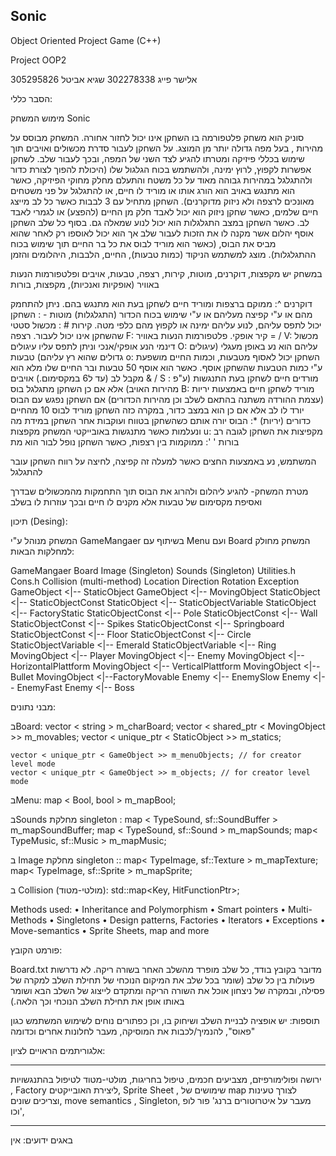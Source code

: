 ## Sonic
Object  Oriented Project Game (C++)


Project OOP2 

אלישר פייג 302278338 
שגיא אביטל 305295826

הסבר כללי:

מימוש המשחק Sonic

סוניק הוא משחק פלטפורמה בו השחקן אינו יכול לחזור אחורה. המשחק מבוסס על מהירות ,
 בעל מפה גדולה יותר מן המוצג. על השחקן לעבור סדרת מכשולים ואויבים תוך שימוש בכללי
 פיזיקה ומטרתו להגיע לצד השני של המפה, ובכך לעבור שלב. לשחקן אפשרות לקפוץ, לרוץ 
ימינה, ולהשתמש בכוח הגלגול שלו (היכולת להפוך לצורת כדור ולהתגלגל במהירות גבוהה מאוד 
על כל משטח והתעלם מחלק מחוקי הפיזיקה, כאשר הוא מתנגש באויב הוא הורג אותו או מוריד
 לו חיים, או להתגלגל על פני משטחים מאונכים לרצפה ולא ניזוק מדוקרנים). השחקן מתחיל
 עם 3 לבבות כאשר כל לב מייצג חיים שלמים, כאשר שחקן ניזוק הוא יכול לאבד חלק מן החיים
 (להפצע) או לגמרי לאבד לב. כאשר השחקן במצב התגלגלות הוא יכול לנוע שמאלה גם.
בסוף כל שלב השחקן אוסף יהלום אשר מקנה לו את הזכות לעבור שלב אך הוא יכול לאוספו
רק לאחר שהוא מביס את הבוס, (כאשר הוא מוריד לבוס את כל בר החיים תוך שימוש בכוח
 ההתגלגלות).
מוצג למשתמש הניקוד (כמות טבעות), החיים, הלבבות, היהלומים והזמן

 במשחק יש מקפצות, דוקרנים, מוטות, קירות, רצפה, טבעות, אויבים ופלטפורמות הנעות באוויר
(אופקיות ואנכיות), מקפצות, בורות

דוקרנים ^: ממוקם ברצפות ומוריד חיים לשחקן בעת הוא מתנגש בהם. ניתן להתחמק מהם
 או ע"י קפיצה מעליהם או ע"י שימוש בכוח הכדור (התגלגלות)
מוטות - : השחקן יכול לתפס עליהם, לנוע עליהם ימינה או לקפוץ מהם כלפי מטה.
קירות # : מכשול סטטי שהשחקן אינו יכול לעבור.
רצפה F: קיר אופקי.
פלטפורמות הנעות באוויר = / V: מכשול דינמי הנע אופקי/אנכי וניתן לתפס עליו 
עיגולים O: עליהם הוא נע באופן מעגלי (עיגולים גדולים שהוא רץ עליהם)
טבעות o: השחקן יכול לאסוף מטבעות, וכמות החיים  מושפעת ע"י כמות הטבעות שהשחקן אוסף. 
כאשר הוא אוסף 50 טבעות ובר החיים שלו מלא הוא מקבל לב (עד ל6 במקסימום.)
אויבים & / S : מורדים חיים לשחקן בעת התנגשות (ע"פ מהירות האויב) אלא אם כן השחקן מתגלגל 
בוס B: מוריד לשחקן חיים באמצעות יריות (עצמת ההורדה משתנה בהתאם לשלב וכן מהירות הכדורים)
אם השחקן נפגש עם הבוס יורד לו לב אלא אם כן הוא במצב כדור, במקרה כזה השחקן מוריד 
לבוס 10 מהחיים
כדורים (יריות) *: הבוס יורה אותם כשהשחקן בטווח ועוקבות אחר השחקן במידת מה ונעלמות
כאשר מתנגשות באובייקטי המשחק
מקפצות u: מקפיצות את השחקן לגובה רב
בורות ' ': ממוקמות בין רצפות, כאשר השחקן נופל לבור הוא מת

המשתמש, נע באמצעות החצים כאשר למעלה זה קפיצה, לחיצה על רווח השחקן עובר להתגלגל

מטרת המשחק-
להגיע ליהלום ולהרוג את הבוס תוך התחמקות מהמכשולים שבדרך ואסיפת מקסימום של טבעות
אלא מקנים לו חיים ובכך עוזרות לו בשלב

 תיכון (Desing):

המשחק מנוהל ע"י GameMangaer בשיתוף עם Menu ועם Board
המשחק מחולק למחלקות הבאות:

GameMangaer
Board
Image (Singleton)
Sounds (Singleton)
Utilities.h
Cons.h
Collision (multi-method)
Location
Direction
Rotation
Exception
GameObject <|-- StaticObject
GameObject <|-- MovingObject
StaticObject <|-- StaticObjectConst
StaticObject <|-- StaticObjectVariable
StaticObject <|-- FactoryStatic
StaticObjectConst <|-- Pole
StaticObjectConst <|-- Wall
StaticObjectConst <|-- Spikes
StaticObjectConst <|-- Springboard
StaticObjectConst <|-- Floor
StaticObjectConst <|-- Circle
StaticObjectVariable <|-- Emerald
StaticObjectVariable <|-- Ring
MovingObject <|-- Player
MovingObject <|-- Enemy
MovingObject <|-- HorizontalPlattform
MovingObject <|-- VerticalPlattform
MovingObject <|--Bullet
MovingObject <|--FactoryMovable
Enemy <|-- EnemySlow
Enemy <|-- EnemyFast
Enemy <|-- Boss

מבני נתונים:

בBoard:
	vector < string > m_charBoard;
	vector < shared_ptr < MovingObject >> m_movables;
	vector < unique_ptr < StaticObject >> m_statics;

	vector < unique_ptr < GameObject >> m_menuObjects; // for creator level mode
	vector < unique_ptr < GameObject >> m_objects; // for creator level mode

בMenu:
map < Bool, bool > m_mapBool;

בSounds מחלקת singleton :
	map < TypeSound, sf::SoundBuffer > m_mapSoundBuffer;
	map < TypeSound, sf::Sound > m_mapSounds;
	map< TypeMusic, sf::Music > m_mapMusic;

ב Image מחלקת singleton ::
map< TypeImage, sf::Texture > m_mapTexture;
	map< TypeImage, sf::Sprite > m_mapSprite;

ב Collision (מולטי-מטוד):
std::map<Key, HitFunctionPtr>;



Methods used: 
•	Inheritance and Polymorphism
•	Smart pointers
•	Multi-Methods
•	Singletons
•	Design patterns, Factories
•	Iterators
•	Exceptions
•	Move-semantics
•	Sprite Sheets, map and more


פורמט הקובץ:

Board.txt
מדובר בקובץ בודד, כל שלב מופרד מהשלב האחר בשורה ריקה. לא נדרשות פעולות 
בין כל שלב (שומר בכל שלב את המיקום הנוכחי של תחילת השלב למקרה של פסילה,
ובמקרה של ניצחון אוכל את השורה הריקה ומתקדם לייצוג של השלב הבא ושומר באותו
אופן את תחילת השלב הנוכחי וכך הלאה.)

תוספות: יש אופציה לבניית השלב ושיחוק בו, וכן כפתורים נוחים לשימוש המשתמש כגון "פאוס",
להנמיך/לכבות את המוסיקה, מעבר לחלונות אחרים וכדומה

אלגוריתמים הראויים לציון:
**********************************************************
ירושה ופולימורפיזם, מצביעים חכמים, טיפול בחריגות, מולטי-מטוד לטיפול בהתנגשויות
 , Factory ליצירת האובייקטים, Sprite Sheet , שימושים של map לצורך טעינות וצריכים שונים,
 move semantics , Singleton, מעבר על איטרוטורים ברנג' פור לופ וכו',
***********************************************************

באגים ידועים:
אין
